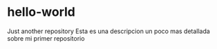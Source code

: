 # hello-world
Just another repository
Esta es una descripcion un poco mas detallada
sobre mi primer repositorio
